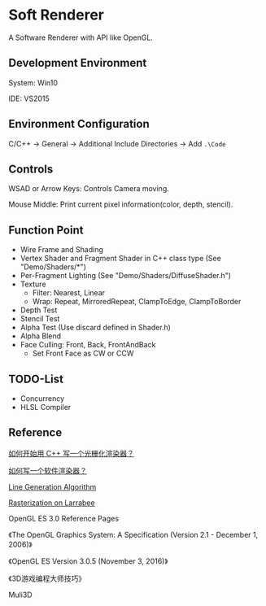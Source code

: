 # Soft Renderer

A Software Renderer with API like OpenGL.



## Development Environment

System: Win10

IDE: VS2015



## Environment Configuration

C/C++ -> General -> Additional Include Directories -> Add ```.\Code```



## Controls

WSAD or Arrow Keys: Controls Camera moving.

Mouse Middle: Print current pixel information(color, depth, stencil).



## Function Point

* Wire Frame and Shading
* Vertex Shader and Fragment Shader in C++ class type (See "Demo/Shaders/\*")
* Per-Fragment Lighting (See "Demo/Shaders/DiffuseShader.h")
* Texture
  * Filter: Nearest, Linear
  * Wrap: Repeat, MirroredRepeat, ClampToEdge, ClampToBorder
* Depth Test
* Stencil Test
* Alpha Test (Use discard defined in Shader.h)
* Alpha Blend
* Face Culling: Front, Back, FrontAndBack
  * Set Front Face as CW or CCW




## TODO-List

* Concurrency
* HLSL Compiler




## Reference

[如何开始用 C++ 写一个光栅化渲染器？](https://www.zhihu.com/question/24786878/answer/29039253)

[如何写一个软件渲染器？](http://www.skywind.me/blog/archives/1498)

[Line Generation Algorithm](https://www.tutorialspoint.com/computer_graphics/line_generation_algorithm.htm)

[Rasterization on Larrabee](https://software.intel.com/en-us/articles/rasterization-on-larrabee)

OpenGL ES 3.0 Reference Pages

《The OpenGL Graphics System: A Specification (Version 2.1 - December 1, 2006)》

《OpenGL ES Version 3.0.5 (November 3, 2016)》

《3D游戏编程大师技巧》

Muli3D